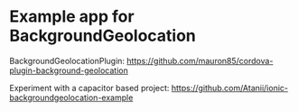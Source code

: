 # Example app for BackgroundGeolocation

BackgroundGeolocationPlugin: https://github.com/mauron85/cordova-plugin-background-geolocation

Experiment with a capacitor based project: https://github.com/Atanii/ionic-backgroundgeolocation-example
